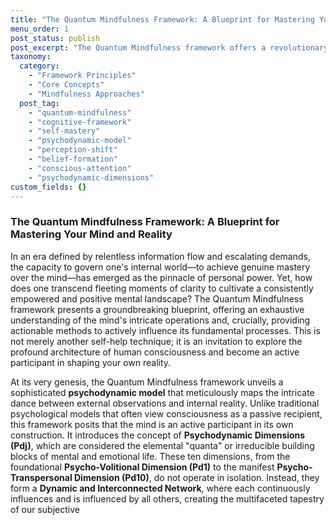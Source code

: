 ```yaml
---
title: "The Quantum Mindfulness Framework: A Blueprint for Mastering Your Mind and Reality"
menu_order: 1
post_status: publish
post_excerpt: "The Quantum Mindfulness framework offers a revolutionary blueprint for understanding and actively influencing your inner state. It dives deep into the psychodynamic architecture of consciousness, distinguishing between passive observation and active transformation to empower individuals to reshape their perceptions and beliefs and achieve genuine self-mastery."
taxonomy:
  category:
    - "Framework Principles"
    - "Core Concepts"
    - "Mindfulness Approaches"
  post_tag:
    - "quantum-mindfulness"
    - "cognitive-framework"
    - "self-mastery"
    - "psychodynamic-model"
    - "perception-shift"
    - "belief-formation"
    - "conscious-attention"
    - "psychodynamic-dimensions"
custom_fields: {}
---
```


### The Quantum Mindfulness Framework: A Blueprint for Mastering Your Mind and Reality

In an era defined by relentless information flow and escalating demands, the capacity to govern one's internal world—to achieve genuine mastery over the mind—has emerged as the pinnacle of personal power. Yet, how does one transcend fleeting moments of clarity to cultivate a consistently empowered and positive mental landscape? The Quantum Mindfulness framework presents a groundbreaking blueprint, offering an exhaustive understanding of the mind's intricate operations and, crucially, providing actionable methods to actively influence its fundamental processes. This is not merely another self-help technique; it is an invitation to explore the profound architecture of human consciousness and become an active participant in shaping your own reality.

At its very genesis, the Quantum Mindfulness framework unveils a sophisticated **psychodynamic model** that meticulously maps the intricate dance between external observations and internal reality. Unlike traditional psychological models that often view consciousness as a passive recipient, this framework posits that the mind is an active participant in its own construction. It introduces the concept of **Psychodynamic Dimensions (Pdj)**, which are considered the elemental "quanta" or irreducible building blocks of mental and emotional life. These ten dimensions, from the foundational **Psycho-Volitional Dimension (Pd1)** to the manifest **Psycho-Transpersonal Dimension (Pd10)**, do not operate in isolation. Instead, they form a **Dynamic and Interconnected Network**, where each continuously influences and is influenced by all others, creating the multifaceted tapestry of our subjective